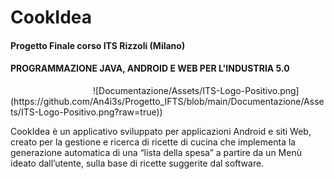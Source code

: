 <h1>CookIdea</h1>
<h4>Progetto Finale corso ITS Rizzoli (Milano)</h4>
<h4>PROGRAMMAZIONE JAVA, ANDROID E WEB PER L&#39;INDUSTRIA 5.0</h4>
<img href="https://www.itsrizzoli.it/wp-content/uploads/2022/10/ITS-Logo-Positivo.png" width="128px"/>
![Documentazione/Assets/ITS-Logo-Positivo.png](https://github.com/An4i3s/Progetto_IFTS/blob/main/Documentazione/Assets/ITS-Logo-Positivo.png?raw=true))
<p>CookIdea è un applicativo sviluppato per applicazioni Android e siti Web, creato per la gestione e ricerca di ricette di cucina che implementa la generazione automatica di una “lista della spesa” a partire da un Menù ideato dall’utente, sulla base di ricette suggerite dal software.</p>
